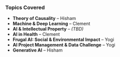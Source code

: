 ### Topics Covered

- **Theory of Causality** – Hisham  
- **Machine & Deep Learning** – Clement  
- **AI & Intellectual Property** – *(TBD)*  
- **AI in Health** – Clement  
- **Frugal AI: Social & Environmental Impact** – Yogi  
- **AI Project Management & Data Challenge** – Yogi  
- **Generative AI** – Hisham  
